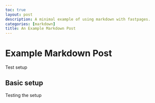 ```yaml
---
toc: true
layout: post
description: A minimal example of using markdown with fastpages.
categories: [markdown]
title: An Example Markdown Post
---
```

# Example Markdown Post
Test setup
## Basic setup
Testing the setup